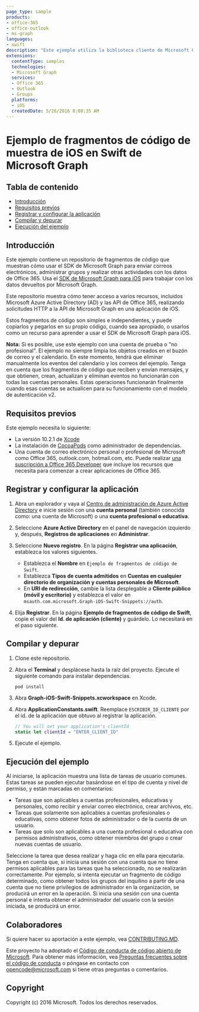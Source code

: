 ```yaml
---
page_type: sample
products:
- office-365 
- office-outlook
- ms-graph
languages:
- swift
description: "Este ejemplo utiliza la biblioteca cliente de Microsoft Graph para trabajar con los datos, y la biblioteca de autenticación de Active Directory (ADAL) para la autenticación de las cuentas profesionales o educativas de Office 365 de los usuarios."
extensions:
  contentType: samples
  technologies:
  - Microsoft Graph
  services:
  - Office 365
  - Outlook
  - Groups
  platforms:
  - iOS
  createdDate: 5/26/2016 8:08:35 AM
---
```

# Ejemplo de fragmentos de código de muestra de iOS en Swift de Microsoft Graph

## Tabla de contenido

- [Introducción](#introduction)
- [Requisitos previos](#prerequisites)
- [Registrar y configurar la aplicación](#register-and-configure-the-app)
- [Compilar y depurar](#build-and-debug)
- [Ejecución del ejemplo](#running-the-sample)

## Introducción

Este ejemplo contiene un repositorio de fragmentos de código que muestran cómo usar el SDK de Microsoft Graph para enviar correos electrónicos, administrar grupos y realizar otras actividades con los datos de Office 365. Usa el [SDK de Microsoft Graph para iOS](https://github.com/microsoftgraph/msgraph-sdk-ios) para trabajar con los datos devueltos por Microsoft Graph.

Este repositorio muestra cómo tener acceso a varios recursos, incluidos Microsoft Azure Active Directory (AD) y las API de Office 365, realizando solicitudes HTTP a la API de Microsoft Graph en una aplicación de iOS.

Estos fragmentos de código son simples e independientes, y puede copiarlos y pegarlos en su propio código, cuando sea apropiado, o usarlos como un recurso para aprender a usar el SDK de Microsoft Graph para iOS.

**Nota:** Si es posible, use este ejemplo con una cuenta de prueba o "no profesional". El ejemplo no siempre limpia los objetos creados en el buzón de correo y el calendario. En este momento, tendrá que eliminar manualmente los eventos del calendario y los correos del ejemplo. Tenga en cuenta que los fragmentos de código que reciben y envían mensajes, y que obtienen, crean, actualizan y eliminan eventos no funcionarán con todas las cuentas personales. Estas operaciones funcionarán finalmente cuando esas cuentas se actualicen para su funcionamiento con el modelo de autenticación v2.

## Requisitos previos

Este ejemplo necesita lo siguiente:

- La versión 10.2.1 de [Xcode](https://developer.apple.com/xcode/downloads/)
- La instalación de [CocoaPods](https://guides.cocoapods.org/using/using-cocoapods.html) como administrador de dependencias.
- Una cuenta de correo electrónico personal o profesional de Microsoft como Office 365, outlook.com, hotmail.com, etc. Puede realizar [una suscripción a Office 365 Developer](https://aka.ms/devprogramsignup) que incluye los recursos que necesita para comenzar a crear aplicaciones de Office 365.

## Registrar y configurar la aplicación

1. Abra un explorador y vaya al [Centro de administración de Azure Active Directory](https://aad.portal.azure.com) e inicie sesión con una **cuenta personal** (también conocida como: una cuenta de Microsoft) o una **cuenta profesional o educativa**.

1. Seleccione **Azure Active Directory** en el panel de navegación izquierdo y, después, **Registros de aplicaciones** en **Administrar**.

1. Seleccione **Nuevo registro**. En la página **Registrar una aplicación**, establezca los valores siguientes.

    - Establezca el **Nombre** en `Ejemplo de fragmentos de código de Swift`.
    - Establezca **Tipos de cuenta admitidos** en **Cuentas en cualquier directorio de organización y cuentas personales de Microsoft**.
    - En **URI de redirección**, cambie la lista desplegable a **Cliente público (móvil y escritorio)** y establezca el valor en `msauth.com.microsoft.Graph-iOS-Swift-Snippets://auth`.

1. Elija **Registrar**. En la página **Ejemplo de fragmentos de código de Swift**, copie el valor del **Id. de aplicación (cliente)** y guárdelo. Lo necesitará en el paso siguiente.

## Compilar y depurar

1. Clone este repositorio.

1. Abra el **Terminal** y desplácese hasta la raíz del proyecto. Ejecute el siguiente comando para instalar dependencias.

    ```Shell
    pod install
    ```

1. Abra **Graph-iOS-Swift-Snippets.xcworkspace** en Xcode.

1. Abra **ApplicationConstants.swift**. Reemplace `ESCRIBIR_ID_CLIENTE` por el id. de la aplicación que obtuvo al registrar la aplicación.

    ```swift
    // You will set your application's clientId
    static let clientId = "ENTER_CLIENT_ID"
    ```

1. Ejecute el ejemplo.

## Ejecución del ejemplo

Al iniciarse, la aplicación muestra una lista de tareas de usuario comunes. Estas tareas se pueden ejecutar basándose en el tipo de cuenta y nivel de permiso, y están marcadas en comentarios:

- Tareas que son aplicables a cuentas profesionales, educativas y personales, como recibir y enviar correo electrónico, crear archivos, etc.
- Tareas que solamente son aplicables a cuentas profesionales o educativas, como obtener fotos de administrador o de la cuenta de un usuario.
- Tareas que solo son aplicables a una cuenta profesional o educativa con permisos administrativos, como obtener miembros del grupo o crear nuevas cuentas de usuario.

Seleccione la tarea que desea realizar y haga clic en ella para ejecutarla. Tenga en cuenta que, si inicia una sesión con una cuenta que no tiene permisos aplicables para las tareas que ha seleccionado, no se realizarán correctamente. Por ejemplo, si intenta ejecutar un fragmento de código determinado, como obtener todos los grupos del inquilino a partir de una cuenta que no tiene privilegios de administrador en la organización, se producirá un error en la operación. Si inicia una sesión con una cuenta personal e intenta obtener el administrador del usuario con la sesión iniciada, se producirá un error.

## Colaboradores

Si quiere hacer su aportación a este ejemplo, vea [CONTRIBUTING.MD](/CONTRIBUTING.md).

Este proyecto ha adoptado el [Código de conducta de código abierto de Microsoft](https://opensource.microsoft.com/codeofconduct/). Para obtener más información, vea [Preguntas frecuentes sobre el código de conducta](https://opensource.microsoft.com/codeofconduct/faq/) o póngase en contacto con [opencode@microsoft.com](mailto:opencode@microsoft.com) si tiene otras preguntas o comentarios.

## Copyright

Copyright (c) 2016 Microsoft. Todos los derechos reservados.
